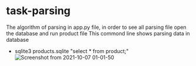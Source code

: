# task-parsing
The algorithm of parsing in app.py file, in order to see all parsing file open the database and run product file
This commond line shows parsing data in database
* sqlite3 products.sqlite "select * from product;"
![Screenshot from 2021-10-07 01-01-50](https://user-images.githubusercontent.com/92054613/136268350-8075fba8-85df-431f-a0d1-d86cfbd07911.png)
